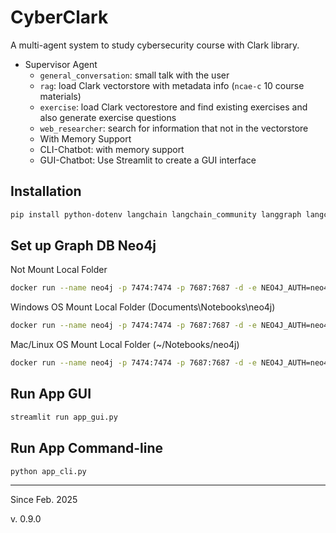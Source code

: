 # CyberClark
A multi-agent system to study cybersecurity course with Clark library.

- Supervisor Agent
    - `general_conversation`: small talk with the user
    - `rag`: load Clark vectorstore with metadata info (`ncae-c` 10 course materials)
    - `exercise`: load Clark vectorestore and find existing exercises and also generate exercise questions
    - `web_researcher`: search for information that not in the vectorstore
    - With Memory Support
    - CLI-Chatbot: with memory support
    - GUI-Chatbot: Use Streamlit to create a GUI interface

## Installation
```bash
pip install python-dotenv langchain langchain_community langgraph langchain-openai faiss-cpu pypdf neo4j streamlit
```
## Set up Graph DB Neo4j

Not Mount Local Folder
```bash
docker run --name neo4j -p 7474:7474 -p 7687:7687 -d -e NEO4J_AUTH=neo4j/password -e NEO4J_PLUGINS='["apoc"]' -e apoc.export.file.enabled=true neo4j:latest
```

Windows OS Mount Local Folder (Documents\Notebooks\neo4j)
```bash
docker run --name neo4j -p 7474:7474 -p 7687:7687 -d -e NEO4J_AUTH=neo4j/password -e NEO4J_PLUGINS='["apoc"]' -e apoc.export.file.enabled=true -v $HOME\Documents\Notebooks\neo4j:/data neo4j:latest
```

Mac/Linux OS Mount Local Folder (~/Notebooks/neo4j)
```bash
docker run --name neo4j -p 7474:7474 -p 7687:7687 -d -e NEO4J_AUTH=neo4j/password -e NEO4J_PLUGINS='["apoc"]' -e apoc.export.file.enabled=true -v ~/Notebooks/neo4j:/data neo4j:latest
```

## Run App GUI
```bash
streamlit run app_gui.py 
```

## Run App Command-line
```bash
python app_cli.py
```

---

Since Feb. 2025

v. 0.9.0